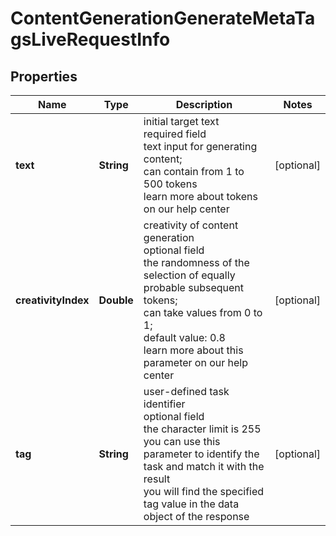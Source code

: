 # ContentGenerationGenerateMetaTagsLiveRequestInfo


## Properties

| Name | Type | Description | Notes |
|------------ | ------------- | ------------- | -------------|
**text** | **String** | initial target text<br>required field<br>text input for generating content;<br>can contain from 1 to 500 tokens<br>learn more about tokens on our help center |[optional]|
**creativityIndex** | **Double** | creativity of content generation<br>optional field<br>the randomness of the selection of equally probable subsequent tokens;<br>can take values from 0 to 1;<br>default value: 0.8<br>learn more about this parameter on our help center |[optional]|
**tag** | **String** | user-defined task identifier<br>optional field<br>the character limit is 255<br>you can use this parameter to identify the task and match it with the result<br>you will find the specified tag value in the data object of the response |[optional]|